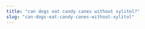```yaml
---
title: "can dogs eat candy canes without xylitol?"
slug: "can-dogs-eat-candy-canes-without-xylitol"
---
```


